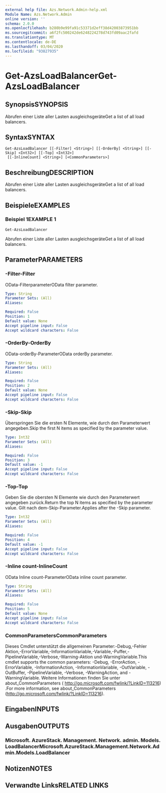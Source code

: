 ```yaml
---
external help file: Azs.Network.Admin-help.xml
Module Name: Azs.Network.Admin
online version: ''
schema: 2.0.0
ms.openlocfilehash: b280b9e99fa91c53371d2eff38d42003873951bb
ms.sourcegitcommit: a6f2fc500242de6248224278d743fd09aac2fafd
ms.translationtype: MT
ms.contentlocale: de-DE
ms.lasthandoff: 03/04/2020
ms.locfileid: "93827935"
---
```

# <span data-ttu-id="a7c83-101">Get-AzsLoadBalancer</span><span class="sxs-lookup"><span data-stu-id="a7c83-101">Get-AzsLoadBalancer</span></span>

## <span data-ttu-id="a7c83-102">Synopsis</span><span class="sxs-lookup"><span data-stu-id="a7c83-102">SYNOPSIS</span></span>
<span data-ttu-id="a7c83-103">Abrufen einer Liste aller Lasten ausgleichsgeräte</span><span class="sxs-lookup"><span data-stu-id="a7c83-103">Get a list of all load balancers.</span></span>

## <span data-ttu-id="a7c83-104">Syntax</span><span class="sxs-lookup"><span data-stu-id="a7c83-104">SYNTAX</span></span>

```
Get-AzsLoadBalancer [[-Filter] <String>] [[-OrderBy] <String>] [[-Skip] <Int32>] [[-Top] <Int32>]
 [[-InlineCount] <String>] [<CommonParameters>]
```

## <span data-ttu-id="a7c83-105">Beschreibung</span><span class="sxs-lookup"><span data-stu-id="a7c83-105">DESCRIPTION</span></span>
<span data-ttu-id="a7c83-106">Abrufen einer Liste aller Lasten ausgleichsgeräte</span><span class="sxs-lookup"><span data-stu-id="a7c83-106">Get a list of all load balancers.</span></span>

## <span data-ttu-id="a7c83-107">Beispiele</span><span class="sxs-lookup"><span data-stu-id="a7c83-107">EXAMPLES</span></span>

### <span data-ttu-id="a7c83-108">Beispiel 1</span><span class="sxs-lookup"><span data-stu-id="a7c83-108">EXAMPLE 1</span></span>
```
Get-AzsLoadBalancer
```

<span data-ttu-id="a7c83-109">Abrufen einer Liste aller Lasten ausgleichsgeräte</span><span class="sxs-lookup"><span data-stu-id="a7c83-109">Get a list of all load balancers.</span></span>

## <span data-ttu-id="a7c83-110">Parameter</span><span class="sxs-lookup"><span data-stu-id="a7c83-110">PARAMETERS</span></span>

### <span data-ttu-id="a7c83-111">-Filter</span><span class="sxs-lookup"><span data-stu-id="a7c83-111">-Filter</span></span>
<span data-ttu-id="a7c83-112">OData-Filterparameter</span><span class="sxs-lookup"><span data-stu-id="a7c83-112">OData filter parameter.</span></span>

```yaml
Type: String
Parameter Sets: (All)
Aliases:

Required: False
Position: 1
Default value: None
Accept pipeline input: False
Accept wildcard characters: False
```

### <span data-ttu-id="a7c83-113">-OrderBy</span><span class="sxs-lookup"><span data-stu-id="a7c83-113">-OrderBy</span></span>
<span data-ttu-id="a7c83-114">OData-orderBy-Parameter</span><span class="sxs-lookup"><span data-stu-id="a7c83-114">OData orderBy parameter.</span></span>

```yaml
Type: String
Parameter Sets: (All)
Aliases:

Required: False
Position: 2
Default value: None
Accept pipeline input: False
Accept wildcard characters: False
```

### <span data-ttu-id="a7c83-115">-Skip</span><span class="sxs-lookup"><span data-stu-id="a7c83-115">-Skip</span></span>
<span data-ttu-id="a7c83-116">Überspringen Sie die ersten N Elemente, wie durch den Parameterwert angegeben.</span><span class="sxs-lookup"><span data-stu-id="a7c83-116">Skip the first N items as specified by the parameter value.</span></span>

```yaml
Type: Int32
Parameter Sets: (All)
Aliases:

Required: False
Position: 3
Default value: -1
Accept pipeline input: False
Accept wildcard characters: False
```

### <span data-ttu-id="a7c83-117">-Top</span><span class="sxs-lookup"><span data-stu-id="a7c83-117">-Top</span></span>
<span data-ttu-id="a7c83-118">Geben Sie die obersten N Elemente wie durch den Parameterwert angegeben zurück.</span><span class="sxs-lookup"><span data-stu-id="a7c83-118">Return the top N items as specified by the parameter value.</span></span>
<span data-ttu-id="a7c83-119">Gilt nach dem-Skip-Parameter.</span><span class="sxs-lookup"><span data-stu-id="a7c83-119">Applies after the -Skip parameter.</span></span>

```yaml
Type: Int32
Parameter Sets: (All)
Aliases:

Required: False
Position: 4
Default value: -1
Accept pipeline input: False
Accept wildcard characters: False
```

### <span data-ttu-id="a7c83-120">-Inline count</span><span class="sxs-lookup"><span data-stu-id="a7c83-120">-InlineCount</span></span>
<span data-ttu-id="a7c83-121">OData Inline count-Parameter</span><span class="sxs-lookup"><span data-stu-id="a7c83-121">OData inline count parameter.</span></span>

```yaml
Type: String
Parameter Sets: (All)
Aliases:

Required: False
Position: 5
Default value: None
Accept pipeline input: False
Accept wildcard characters: False
```

### <span data-ttu-id="a7c83-122">CommonParameters</span><span class="sxs-lookup"><span data-stu-id="a7c83-122">CommonParameters</span></span>
<span data-ttu-id="a7c83-123">Dieses Cmdlet unterstützt die allgemeinen Parameter:-Debug,-Fehler Aktion,-ErrorVariable,-InformationVariable,-Variable,-Puffer,-PipelineVariable,-Verbose,-Warning-Aktion und-WarningVariable.</span><span class="sxs-lookup"><span data-stu-id="a7c83-123">This cmdlet supports the common parameters: -Debug, -ErrorAction, -ErrorVariable, -InformationAction, -InformationVariable, -OutVariable, -OutBuffer, -PipelineVariable, -Verbose, -WarningAction, and -WarningVariable.</span></span> <span data-ttu-id="a7c83-124">Weitere Informationen finden Sie unter about_CommonParameters ( http://go.microsoft.com/fwlink/?LinkID=113216) .</span><span class="sxs-lookup"><span data-stu-id="a7c83-124">For more information, see about_CommonParameters (http://go.microsoft.com/fwlink/?LinkID=113216).</span></span>

## <span data-ttu-id="a7c83-125">Eingaben</span><span class="sxs-lookup"><span data-stu-id="a7c83-125">INPUTS</span></span>

## <span data-ttu-id="a7c83-126">Ausgaben</span><span class="sxs-lookup"><span data-stu-id="a7c83-126">OUTPUTS</span></span>

### <span data-ttu-id="a7c83-127">Microsoft. AzureStack. Management. Network. admin. Models. LoadBalancer</span><span class="sxs-lookup"><span data-stu-id="a7c83-127">Microsoft.AzureStack.Management.Network.Admin.Models.LoadBalancer</span></span>

## <span data-ttu-id="a7c83-128">Notizen</span><span class="sxs-lookup"><span data-stu-id="a7c83-128">NOTES</span></span>

## <span data-ttu-id="a7c83-129">Verwandte Links</span><span class="sxs-lookup"><span data-stu-id="a7c83-129">RELATED LINKS</span></span>
